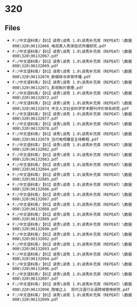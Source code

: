 # 320

## Files

- `F:/中文语料库/【01】读秀\读秀 1.0\读秀补充库（REPEAT）\数据008\320\96132066_电视真人秀体验式传播研究.pdf`
- `F:/中文语料库/【01】读秀\读秀 1.0\读秀补充库（REPEAT）\数据008\320\96132067.pdf`
- `F:/中文语料库/【01】读秀\读秀 1.0\读秀补充库（REPEAT）\数据008\320\96132069.pdf`
- `F:/中文语料库/【01】读秀\读秀 1.0\读秀补充库（REPEAT）\数据008\320\96132070_新媒体与体育传播.pdf`
- `F:/中文语料库/【01】读秀\读秀 1.0\读秀补充库（REPEAT）\数据008\320\96132071_影视制片管理.pdf`
- `F:/中文语料库/【01】读秀\读秀 1.0\读秀补充库（REPEAT）\数据008\320\96132072.pdf`
- `F:/中文语料库/【01】读秀\读秀 1.0\读秀补充库（REPEAT）\数据008\320\96132074_中文人文社会科学学术期刊评价体系研究.pdf`
- `F:/中文语料库/【01】读秀\读秀 1.0\读秀补充库（REPEAT）\数据008\320\96132077.pdf`
- `F:/中文语料库/【01】读秀\读秀 1.0\读秀补充库（REPEAT）\数据008\320\96132078.pdf`
- `F:/中文语料库/【01】读秀\读秀 1.0\读秀补充库（REPEAT）\数据008\320\96132079_当代电视播音主持教程.pdf`
- `F:/中文语料库/【01】读秀\读秀 1.0\读秀补充库（REPEAT）\数据008\320\96132082.pdf`
- `F:/中文语料库/【01】读秀\读秀 1.0\读秀补充库（REPEAT）\数据008\320\96132083.pdf`
- `F:/中文语料库/【01】读秀\读秀 1.0\读秀补充库（REPEAT）\数据008\320\96132084.pdf`
- `F:/中文语料库/【01】读秀\读秀 1.0\读秀补充库（REPEAT）\数据008\320\96132085.pdf`
- `F:/中文语料库/【01】读秀\读秀 1.0\读秀补充库（REPEAT）\数据008\320\96132086.pdf`
- `F:/中文语料库/【01】读秀\读秀 1.0\读秀补充库（REPEAT）\数据008\320\96132087.pdf`
- `F:/中文语料库/【01】读秀\读秀 1.0\读秀补充库（REPEAT）\数据008\320\96132088.pdf`
- `F:/中文语料库/【01】读秀\读秀 1.0\读秀补充库（REPEAT）\数据008\320\96132089.pdf`
- `F:/中文语料库/【01】读秀\读秀 1.0\读秀补充库（REPEAT）\数据008\320\96132090.pdf`
- `F:/中文语料库/【01】读秀\读秀 1.0\读秀补充库（REPEAT）\数据008\320\96132092.pdf`
- `F:/中文语料库/【01】读秀\读秀 1.0\读秀补充库（REPEAT）\数据008\320\96132093.pdf`
- `F:/中文语料库/【01】读秀\读秀 1.0\读秀补充库（REPEAT）\数据008\320\96132094.pdf`
- `F:/中文语料库/【01】读秀\读秀 1.0\读秀补充库（REPEAT）\数据008\320\96132096.pdf`
- `F:/中文语料库/【01】读秀\读秀 1.0\读秀补充库（REPEAT）\数据008\320\96132097.pdf`
- `F:/中文语料库/【01】读秀\读秀 1.0\读秀补充库（REPEAT）\数据008\320\96132098_隐喻之上  现代汉语行业语跨域使用研究.pdf`
- `F:/中文语料库/【01】读秀\读秀 1.0\读秀补充库（REPEAT）\数据008\320\96132099.pdf`
